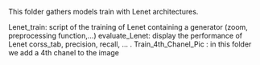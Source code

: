 This folder gathers models train with Lenet architectures.

Lenet_train: script of the training of Lenet containing a generator (zoom, preprocessing function,...)
evaluate_Lenet: display the performance of Lenet corss_tab, precision, recall, ... .
Train_4th_Chanel_Pic : in this folder we add a 4th chanel to the image